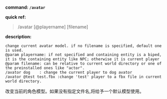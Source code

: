 <!-- BEGIN_AUTOGEN: do NOT edit in this block -->

**command: `/avatar`**

**quick ref:**
> /avatar [@playername] [filename]

**description:**

```
change current avatar model. if no filename is specified, default one is used. 
@param playername: if not specified and containing entity is a biped, it is the containing entity like NPC; otherwise it is current player
@param filename: can be relative to current world directory or one of the preinstalled ones like "actor". 
/avator dog    : change the current player to dog avator
/avator @test test.fbx :change 'test' player to a fbx file in current world directory. 
```

<!-- END_AUTOGEN-->
改变当前的角色模型。如果没有指定文件名,将给予一个默认模型使用。